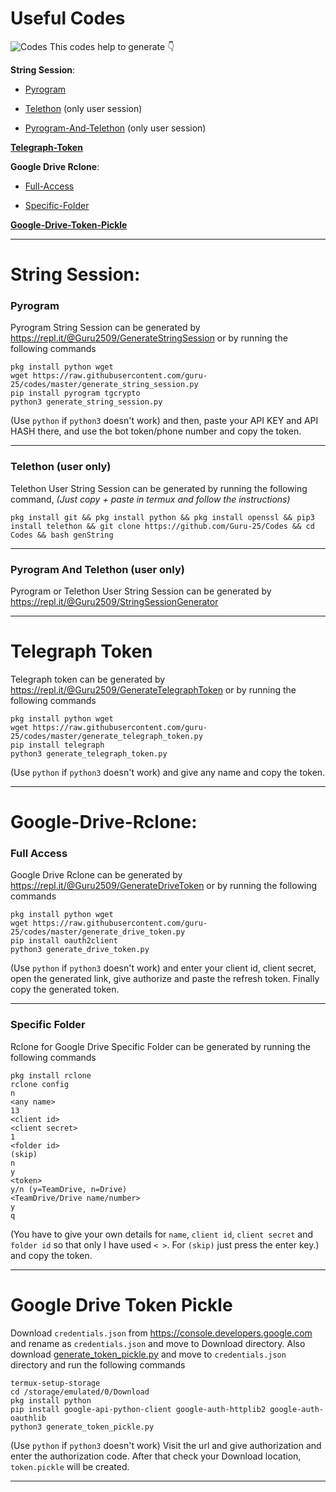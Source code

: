 # Useful Codes
![Codes](https://i.imgur.com/LEe0slG.jpg)
This codes help to generate 👇

__String Session__:

- [Pyrogram](https://github.com/Guru-25/Codes#pyrogram)

- [Telethon](https://github.com/Guru-25/Codes/blob/master/README.md#telethon) (only user session)

- [Pyrogram-And-Telethon](https://github.com/Guru-25/Codes#pyrogram-and-telethon-user-only) (only user session)

[__Telegraph-Token__](https://github.com/Guru-25/Codes#telegraph-token)

__Google Drive Rclone__:

- [Full-Access](https://github.com/Guru-25/Codes#full-access)

- [Specific-Folder](https://github.com/Guru-25/Codes#specific-folder)

[__Google-Drive-Token-Pickle__](https://github.com/Guru-25/Codes#google-drive-token-pickle)

-----

# String Session:

### Pyrogram
Pyrogram String Session can be generated by https://repl.it/@Guru2509/GenerateStringSession or by running the following commands
```
pkg install python wget
wget https://raw.githubusercontent.com/guru-25/codes/master/generate_string_session.py
pip install pyrogram tgcrypto
python3 generate_string_session.py
```
(Use `python` if `python3` doesn't work) and then, paste your API KEY and API HASH there, and use the bot token/phone number and copy the token.

-----

### Telethon (user only)
Telethon User String Session can be generated by running the following command, _(Just copy + paste in termux and follow the instructions)_

`pkg install git && pkg install python && pkg install openssl && pip3 install telethon && git clone https://github.com/Guru-25/Codes && cd Codes && bash genString`

-----

### Pyrogram And Telethon (user only)
Pyrogram or Telethon User String Session can be generated by https://repl.it/@Guru2509/StringSessionGenerator

-----

# Telegraph Token
Telegraph token can be generated by https://repl.it/@Guru2509/GenerateTelegraphToken or by running the following commands
```
pkg install python wget
wget https://raw.githubusercontent.com/guru-25/codes/master/generate_telegraph_token.py
pip install telegraph
python3 generate_telegraph_token.py
```
(Use `python` if `python3` doesn't work) and give any name and copy the token.

-----

# Google-Drive-Rclone:

### Full Access
Google Drive Rclone can be generated by https://repl.it/@Guru2509/GenerateDriveToken or by running the following commands
```
pkg install python wget
wget https://raw.githubusercontent.com/guru-25/codes/master/generate_drive_token.py
pip install oauth2client
python3 generate_drive_token.py
```
(Use `python` if `python3` doesn't work) and enter your client id, client secret, open the generated link, give authorize and paste the refresh token. Finally copy the generated token.

-----

### Specific Folder
Rclone for Google Drive Specific Folder can be generated by running the following commands
```
pkg install rclone
rclone config
n
<any name>
13
<client id>
<client secret>
1
<folder id>
(skip)
n
y
<token>
y/n (y=TeamDrive, n=Drive)
<TeamDrive/Drive name/number>
y
q
```
(You have to give your own details for `name`, `client id`, `client secret` and `folder id` so that only I have used `< >`.
For `(skip)` just press the enter key.) and copy the token.

-----

# Google Drive Token Pickle
Download `credentials.json` from https://console.developers.google.com and rename as `credentials.json` and move to Download directory. Also download [generate_token_pickle.py](https://raw.githubusercontent.com/Guru-25/Codes/master/generate_token_pickle.py) and move to `credentials.json` directory and run the following commands 
```
termux-setup-storage
cd /storage/emulated/0/Download
pkg install python
pip install google-api-python-client google-auth-httplib2 google-auth-oauthlib
python3 generate_token_pickle.py
```
(Use `python` if `python3` doesn't work) Visit the url and give authorization and enter the authorization code. After that check your Download location, `token.pickle` will be created.

-----
